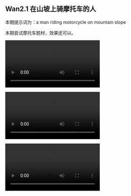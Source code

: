 ## Wan2.1 在山坡上骑摩托车的人

本期提示词为：a man riding motorcycle on mountain slope

本期尝试摩托车题材，效果还可以。

<video src="https://github.com/Willian7004/media-blog/blob/main/files/202506/2025060804/Wan2.1_00013.mp4?raw=true" controls style="max-width: 100%;"></video>

<video src="https://github.com/Willian7004/media-blog/blob/main/files/202506/2025060804/Wan2.1_00014.mp4?raw=true" controls style="max-width: 100%;"></video>

<video src="https://github.com/Willian7004/media-blog/blob/main/files/202506/2025060804/Wan2.1_00015.mp4?raw=true" controls style="max-width: 100%;"></video>